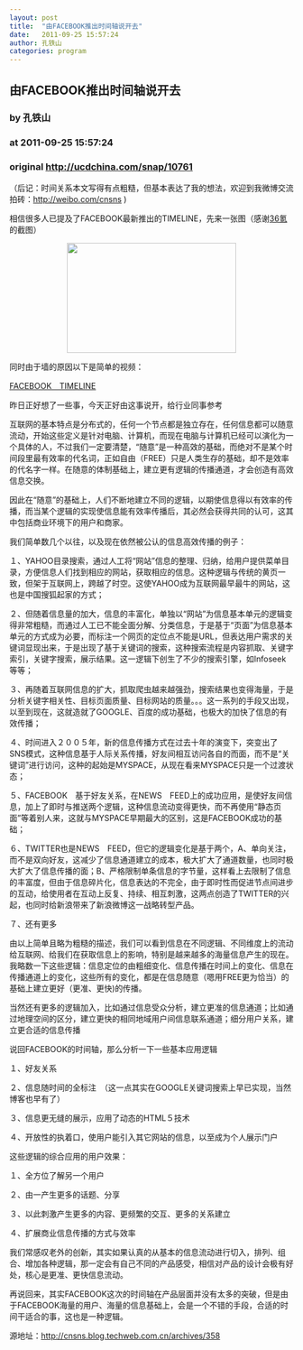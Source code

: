 ```yaml
---
layout: post
title:  "由FACEBOOK推出时间轴说开去"
date:   2011-09-25 15:57:24
author: 孔铁山
categories: program
---
```


## 由FACEBOOK推出时间轴说开去
### by 孔铁山
### at 2011-09-25 15:57:24
### original <http://ucdchina.com/snap/10761>

<p>（后记：时间关系本文写得有点粗糙，但基本表达了我的想法，欢迎到我微博交流拍砖：<a href="http://weibao.com/cnsns">http://weibo.com/cnsns</a> )</p>
 
<p>相信很多人已提及了FACEBOOK最新推出的TIMELINE，先来一张图（感谢<a href="http://www.36kr.com/p/48748.html">36氪</a>的截图）</p>
 
<p style="text-align:center"><a href="http://www.36kr.com/p/48748.html"><img src="http://ww4.sinaimg.cn/large/61dfb5dajw1dlf4h72ww7j.jpg" alt="" width="300" height="195"></a></p>
 
<p>同时由于墙的原因以下是简单的视频：</p>
 
<p><a href="http://v.youku.com/v_show/id_XMzA2NDkxOTY0.html">FACEBOOK　TIMELINE</a></p>
 
<p>昨日正好想了一些事，今天正好由这事说开，给行业同事参考</p>
 
<p>互联网的基本特点是分布式的，任何一个节点都是独立存在，任何信息都可以随意流动，开始这些定义是针对电脑、计算机，而现在电脑与计算机已经可以演化为一个具体的人，不过我们一定要清楚，“随意”是一种高效的基础，而绝对不是某个时间段里最有效率的代名词，正如自由（FREE）只是人类生存的基础，却不是效率的代名字一样。在随意的体制基础上，建立更有逻辑的传播通道，才会创造有高效信息交换。</p>
 
<p>因此在“随意”的基础上，人们不断地建立不同的逻辑，以期使信息得以有效率的传播，而当某个逻辑的实现使信息能有效率传播后，其必然会获得共同的认可，这其中包括商业环境下的用户和商家。</p>
 
<p>我们简单数几个以往，以及现在依然被公认的信息高效传播的例子：</p>
 
<p>１、YAHOO目录搜索，通过人工将“网站”信息的整理、归纳，给用户提供菜单目录，方便信息人们找到相应的网站，获取相应的信息。这种逻辑与传统的黄页一致，但架于互联网上，跨越了时空。这使YAHOO成为互联网最早最牛的网站，这也是中国搜狐起家的方式；</p>
 
<p>２、但随着信息量的加大，信息的丰富化，单独以“网站”为信息基本单元的逻辑变得非常粗糙，而通过人工已不能全面分解、分类信息，于是基于“页面”为信息基本单元的方式成为必要，而标注一个网页的定位点不能是URL，但表达用户需求的关键词显现出来，于是出现了基于关键词的搜索，这种搜索流程是内容抓取、关键字索引，关键字搜索，展示结果。这一逻辑下创生了不少的搜索引擎，如Infoseek等等；</p>
 
<p>３、再随着互联网信息的扩大，抓取爬虫越来越强劲，搜索结果也变得海量，于是分析关键字相关性、目标页面质量、目标网站的质量。。。这一系列的手段又出现，以至到现在，这就造就了GOOGLE、百度的成功基础，也极大的加快了信息的有效传播；</p>
 
<p>４、时间进入２００５年，新的信息传播方式在过去十年的演变下，突变出了SNS模式，这种信息基于人际关系传播，好友间相互访问各自的而面，而不是“关键词”进行访问，这种的起始是MYSPACE，从现在看来MYSPACE只是一个过渡状态；</p>
 
<p>５、FACEBOOK　基于好友关系，在NEWS　FEED上的成功应用，是使好友间信息，加上了即时与推送两个逻辑，这种信息流动变得更快，而不再使用“静态页面”等着别人来，这就与MYSPACE早期最大的区别，这是FACEBOOK成功的基础；</p>
 
<p>６、TWITTER也是NEWS　FEED，但它的逻辑变化是基于两个，A、单向关注，而不是双向好友，这减少了信息通道建立的成本，极大扩大了通道数量，也同时极大扩大了信息传播的面；B、严格限制单条信息的字节量，这样看上去限制了信息的丰富度，但由于信息碎片化，信息表达的不完全，由于即时性而促进节点间进步的互动，给使用者在互动上反复、持续、相互刺激，这两点创造了TWITTER的兴起，也同时给新浪带来了新浪微博这一战略转型产品。</p>
 
<p>７、还有更多</p>
 
<p>由以上简单且略为粗糙的描述，我们可以看到信息在不同逻辑、不同维度上的流动给互联网、给我们在获取信息上的影响，特别是越来越多的海量信息产生的现在。我略数一下这些逻辑：信息定位的由粗细变化、信息传播在时间上的变化、信息在传播通道上的变化，这些所有的变化，都是在信息随意（嗯用FREE更为恰当）的基础上建立更好（更准、更快)的传播。</p>
 
<p>当然还有更多的逻辑加入，比如通过信息受众分析，建立更准的信息通道；比如通过地理空间的区分，建立更快的相同地域用户间信息联系通道；细分用户关系，建立更合适的信息传播</p>
 
<p>说回FACEBOOK的时间轴，那么分析一下一些基本应用逻辑</p>
 
<p>１、好友关系</p>
 
<p>２、信息随时间的全标注　（这一点其实在GOOGLE关键词搜索上早已实现，当然博客也早有了）</p>
 
<p>３、信息更无缝的展示，应用了动态的HTML５技术</p>
 
<p>４、开放性的执着口，使用户能引入其它网站的信息，以至成为个人展示门户</p>
 
<p>这些逻辑的综合应用的用户效果：</p>
 
<p>１、全方位了解另一个用户</p>
 
<p>２、由一产生更多的话题、分享</p>
 
<p>３、以此刺激产生更多的内容、更频繁的交互、更多的关系建立</p>
 
<p>４、扩展商业信息传播的方式与效率</p>
 
<p>我们常感叹老外的创新，其实如果认真的从基本的信息流动进行切入，排列、组合、增加各种逻辑，那一定会有自己不同的产品感受，相信对产品的设计会极有好处，核心是更准、更快信息流动。</p>
 
<p>再说回来，其实FACEBOOK这次的时间轴在产品层面并没有太多的突破，但是由于FACEBOOK海量的用户、海量的信息基础上，会是一个不错的手段，合适的时间干适合的事，这也是一种逻辑。</p><p>源地址：<a href="http://cnsns.blog.techweb.com.cn/archives/358">http://cnsns.blog.techweb.com.cn/archives/358</a></p>